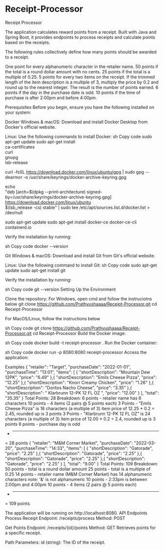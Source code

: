 # Receipt-Processor
Receipt Processor

The application calculates reward points from a receipt. Built with Java and Spring Boot, it provides endpoints to process receipts and calculate points based on the receipts.

The following rules collectively define how many points should be awarded to a receipt.

   One point for every alphanumeric character in the retailer name.
   50 points if the total is a round dollar amount with no cents.
   25 points if the total is a multiple of 0.25.
   5 points for every two items on the receipt.
   If the trimmed length of the item description is a multiple of 3, multiply the price by 0.2 and round up to the nearest integer. The result is the number of points earned.
   6 points if the day in the purchase date is odd.
   10 points if the time of purchase is after 2:00pm and before 4:00pm.

Prerequisites
Before you begin, ensure you have the following installed on your system:

Docker
Windows & macOS: Download and install Docker Desktop from Docker's official website. 

Linux: Use the following commands to install Docker:
sh
Copy code
sudo apt-get update
sudo apt-get install \
    ca-certificates \
    curl \
    gnupg \
    lsb-release

curl -fsSL https://download.docker.com/linux/ubuntu/gpg | sudo gpg --dearmor -o /usr/share/keyrings/docker-archive-keyring.gpg

echo \
  "deb [arch=$(dpkg --print-architecture) signed-by=/usr/share/keyrings/docker-archive-keyring.gpg] https://download.docker.com/linux/ubuntu \
  $(lsb_release -cs) stable" | sudo tee /etc/apt/sources.list.d/docker.list > /dev/null

sudo apt-get update
sudo apt-get install docker-ce docker-ce-cli containerd.io

Verify the installation by running:

sh
Copy code
docker --version

Git
Windows & macOS: Download and install Git from Git's official website.

Linux: Use the following command to install Git:
sh
Copy code
sudo apt-get update
sudo apt-get install git

Verify the installation by running:

sh
Copy code
git --version
Setting Up the Environment

Clone the repository:
For Windows, open cmd and follow the instruciotns below
git clone https://github.com/Prathyushaaaa/Receipt-Processor.git
cd Receipt-Processor

For MacOS/Linux, follow the instructions below

sh
Copy code
git clone https://github.com/Prathyushaaaa/Receipt-Processor.git
cd Receipt-Processor
Build the Docker image:

sh
Copy code
docker build -t receipt-processor .
Run the Docker container:

sh
Copy code
docker run -p 8080:8080 receipt-processor
Access the application:

Examples
{
  "retailer": "Target",
  "purchaseDate": "2022-01-01",
  "purchaseTime": "13:01",
  "items": [
    {
      "shortDescription": "Mountain Dew 12PK",
      "price": "6.49"
    },{
      "shortDescription": "Emils Cheese Pizza",
      "price": "12.25"
    },{
      "shortDescription": "Knorr Creamy Chicken",
      "price": "1.26"
    },{
      "shortDescription": "Doritos Nacho Cheese",
      "price": "3.35"
    },{
      "shortDescription": "   Klarbrunn 12-PK 12 FL OZ  ",
      "price": "12.00"
    }
  ],
  "total": "35.35"
}
Total Points: 28
Breakdown:
     6 points - retailer name has 6 characters
    10 points - 4 items (2 pairs @ 5 points each)
     3 Points - "Emils Cheese Pizza" is 18 characters (a multiple of 3)
                item price of 12.25 * 0.2 = 2.45, rounded up is 3 points
     3 Points - "Klarbrunn 12-PK 12 FL OZ" is 24 characters (a multiple of 3)
                item price of 12.00 * 0.2 = 2.4, rounded up is 3 points
     6 points - purchase day is odd
  + ---------
  = 28 points
{
  "retailer": "M&M Corner Market",
  "purchaseDate": "2022-03-20",
  "purchaseTime": "14:33",
  "items": [
    {
      "shortDescription": "Gatorade",
      "price": "2.25"
    },{
      "shortDescription": "Gatorade",
      "price": "2.25"
    },{
      "shortDescription": "Gatorade",
      "price": "2.25"
    },{
      "shortDescription": "Gatorade",
      "price": "2.25"
    }
  ],
  "total": "9.00"
}
Total Points: 109
Breakdown:
    50 points - total is a round dollar amount
    25 points - total is a multiple of 0.25
    14 points - retailer name (M&M Corner Market) has 14 alphanumeric characters
                note: '&' is not alphanumeric
    10 points - 2:33pm is between 2:00pm and 4:00pm
    10 points - 4 items (2 pairs @ 5 points each)
  + ---------
  = 109 points

The application will be running on http://localhost:8080.
API Endpoints
Process Receipt Endpoint: /receipts/process
Method: POST

Get Points
Endpoint: /receipts/{id}/points
Method: GET
Retrieves points for a specific receipt.

Path Parameters:
id (string): The ID of the receipt.
